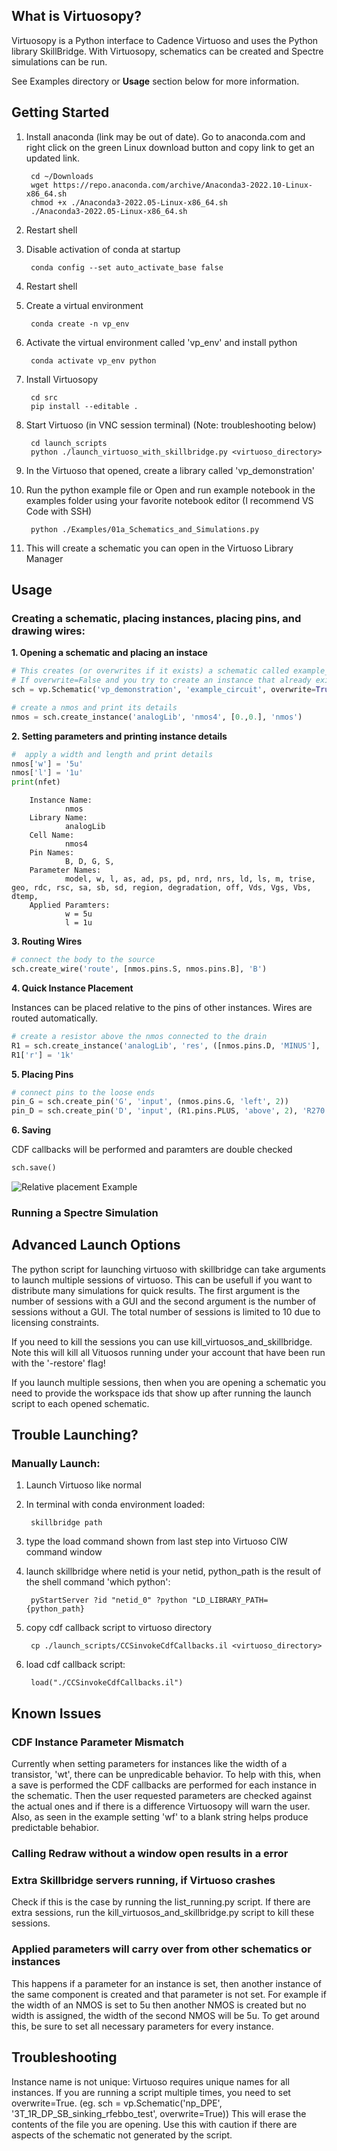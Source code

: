 ## **What is Virtuosopy?**

Virtuosopy is a Python interface to Cadence Virtuoso and uses the Python library SkillBridge. With Virtuosopy, schematics can be created and Spectre simulations can be run.

See Examples directory or **Usage** section below for more information.

## **Getting Started**
1. Install anaconda (link may be out of date). Go to anaconda.com and right click on the green Linux download button and copy link to get an updated link.

        cd ~/Downloads
        wget https://repo.anaconda.com/archive/Anaconda3-2022.10-Linux-x86_64.sh
        chmod +x ./Anaconda3-2022.05-Linux-x86_64.sh
        ./Anaconda3-2022.05-Linux-x86_64.sh

1. Restart shell
1. Disable activation of conda at startup

        conda config --set auto_activate_base false

1. Restart shell

1. Create a virtual environment 
        
        conda create -n vp_env

1. Activate the virtual environment called 'vp_env' and install python

        conda activate vp_env python

1. Install Virtuosopy

        cd src
        pip install --editable .

1. Start Virtuoso (in VNC session terminal) (Note: troubleshooting below)
        
        cd launch_scripts
        python ./launch_virtuoso_with_skillbridge.py <virtuoso_directory>

1. In the Virtuoso that opened, create a library called 'vp_demonstration'

1. Run the python example file or Open and run example notebook in the examples folder using your favorite notebook editor (I recommend VS Code with SSH)
        
        python ./Examples/01a_Schematics_and_Simulations.py

1. This will create a schematic you can open in the Virtuoso Library Manager

## **Usage**

### **Creating a schematic, placing instances, placing pins, and drawing wires:**
**1. Opening a schematic and placing an instace**
```python
# This creates (or overwrites if it exists) a schematic called example_circuit under the vp_demonstration library
# If overwrite=False and you try to create an instance that already exists you will get an error.
sch = vp.Schematic('vp_demonstration', 'example_circuit', overwrite=True)

# create a nmos and print its details
nmos = sch.create_instance('analogLib', 'nmos4', [0.,0.], 'nmos')

```
**2. Setting parameters and printing instance details**
```python
#  apply a width and length and print details
nmos['w'] = '5u'
nmos['l'] = '1u'
print(nfet)
```

        Instance Name:
                nmos
        Library Name:
                analogLib
        Cell Name:
                nmos4
        Pin Names: 
                B, D, G, S, 
        Parameter Names: 
                model, w, l, as, ad, ps, pd, nrd, nrs, ld, ls, m, trise, geo, rdc, rsc, sa, sb, sd, region, degradation, off, Vds, Vgs, Vbs, dtemp, 
        Applied Paramters: 
                w = 5u
                l = 1u



**3. Routing Wires**

```python
# connect the body to the source
sch.create_wire('route', [nmos.pins.S, nmos.pins.B], 'B')
```

**4. Quick Instance Placement**

Instances can be placed relative to the pins of other instances. Wires are routed automatically.

```python
# create a resistor above the nmos connected to the drain
R1 = sch.create_instance('analogLib', 'res', ([nmos.pins.D, 'MINUS'], 'above'), 'R1')
R1['r'] = '1k'
```

**5. Placing Pins**
```python
# connect pins to the loose ends
pin_G = sch.create_pin('G', 'input', (nmos.pins.G, 'left', 2))
pin_D = sch.create_pin('D', 'input', (R1.pins.PLUS, 'above', 2), 'R270')
```

**6. Saving**

CDF callbacks will be performed and paramters are double checked
```python
sch.save()
```

![Relative placement Example](./Examples/images/nmos_res.png)

### **Running a Spectre Simulation**
## **Advanced Launch Options**

The python script for launching virtuoso with skillbridge can take arguments to launch multiple sessions of virtuoso. This can be usefull if you want to distribute many simulations for quick results. The first argument is the number of sessions with a GUI and the second argument is the number of sessions without a GUI. The total number of sessions is limited to 10 due to licensing constraints.

If you need to kill the sessions you can use kill_virtuosos_and_skillbridge. Note this will kill all Vituosos running under your account that have been run with the '-restore' flag!

If you launch multiple sessions, then when you are opening a schematic you need to provide the workspace ids that show up after running the launch script to each opened schematic.

## **Trouble Launching?**

### Manually Launch:

1. Launch Virtuoso like normal

1. In terminal with conda environment loaded:

        skillbridge path

1. type the load command shown from last step into Virtuoso CIW command window

1. launch skillbridge where netid is your netid, python_path is the result of the shell command 'which python':

        pyStartServer ?id "netid_0" ?python "LD_LIBRARY_PATH= {python_path}

1. copy cdf callback script to virtuoso directory

        cp ./launch_scripts/CCSinvokeCdfCallbacks.il <virtuoso_directory>

1. load cdf callback script:

        load("./CCSinvokeCdfCallbacks.il")



## **Known Issues**

### **CDF Instance Parameter Mismatch**
Currently when setting parameters for instances like the width of a transistor, 'wt', there can be unpredicable behavior. To help with this, when a save is performed the CDF callbacks are performed for each instance in the schematic. Then the user requested parameters are checked against the actual ones and if there is a difference Virtuosopy will warn the user. Also, as seen in the example setting 'wf' to a blank string helps produce predictable behabior.

### **Calling Redraw without a window open results in a error**

### **Extra Skillbridge servers running, if Virtuoso crashes**
Check if this is the case by running the list_running.py script. If there are extra sessions, run the kill_virtuosos_and_skillbridge.py script to kill these sessions.

### **Applied parameters will carry over from other schematics or instances**
This happens if a parameter for an instance is set, then another instance of the same component is created and that parameter is not set. For example if the width of an NMOS is set to 5u then another NMOS is created but no width is assigned, the width of the second NMOS will be 5u. To get around this, be sure to set all necessary parameters for every instance.

## **Troubleshooting**

Instance name is not unique: Virtuoso requires unique names for all instances. If you are running a script multiple times, you need to set overwrite=True. (eg. sch = vp.Schematic('np_DPE', '3T_1R_DP_SB_sinking_rfebbo_test', overwrite=True)) This will erase the contents of the file you are opening. Use this with caution if there are aspects of the schematic not generated by the script.